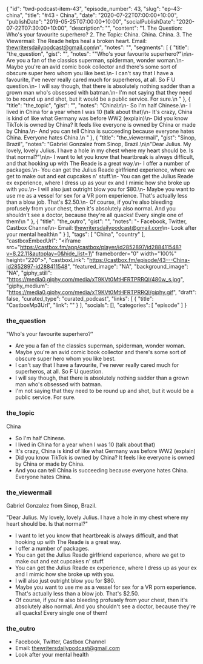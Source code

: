 {
	"id": "twd-podcast-item-43",
	"episode_number": 43,
	"slug": "ep-43-china",
	"title": "#43 - China",
	"date": "2020-07-22T07:00:00+10:00",
	"publishDate": "2019-05-25T07:00:00+10:00",
	"socialPublishDate": "2020-07-22T07:30:00+10:00",
	"description": "",
	"content": "1. The Question: Who's your favourite superhero? 2. The Topic: China. China. China. 3. The Viewermail: The Reade helps heal a broken heart. Email: thewritersdailypodcast@gmail.com\n",
	"notes": "",
	"segments": [
		{
			"title": "the_question",
			"gist": "",
			"notes": "\"Who's your favourite superhero?\"\n\n- Are you a fan of the classics superman, spiderman, wonder woman.\n- Maybe you're an avid comic book collector and there's some sort of obscure super hero whom you like best.\n- I can't say that I have a favourite, I've never really cared much for superheros, at all. So F U question.\n- I will say though, that there is absolutely nothing sadder than a grown man who's obsessed with batman.\n- I'm not saying that they need to be round up and shot, but it would be a public service. For sure.\n      "
		},
		{
			"title": "the_topic",
			"gist": "",
			"notes": "China\n\n- So I'm half Chinese.\n- I lived in China for a year when I was 10 (talk about that)\n- It's crazy, China is kind of like what Germany was before WW2 (explain)\n- Did you know TikTok is owned by China? It feels like everyone is owned by China or made by China.\n- And you can tell China is succeeding because everyone hates China. Everyone hates China.\n      "
		},
		{
			"title": "the_viewermail",
			"gist": "Sinop, Brazil",
			"notes": "Gabriel Gonzalez from Sinop, Brazil.\n\n\"Dear Julius. My lovely, lovely Julius. I have a hole in my chest where my heart should be. Is that normal?\"\n\n- I want to let you know that heartbreak is always difficult, and that hooking up with The Reade is a great way.\n- I offer a number of packages.\n- You can get the Julius Reade girlfriend experience, where we get to make out and eat cupcakes n' stuff.\n- You can get the Julius Reade ex experience, where I dress up as your ex and I mimic how she broke up with you.\n- I will also just outright blow you for $80.\n- Maybe you want to use me as a vessel for sex for a VR porn experience. That's actually less than a blow job. That's $2.50.\n- Of course, if you're also bleeding profusely from your chest, then it's absolutely also normal. And you shouldn't see a doctor, because they're all quacks! Every single one of them!\n      "
		},
		{
			"title": "the_outro",
			"gist": "",
			"notes": "- Facebook, Twitter, Castbox Channel\n- Email: thewritersdailypodcast@gmail.com\n- Look after your mental health\n      "
		}
	],
	"tags": [
		"China",
		"country"
	],
	"castboxEmbedUrl": "<iframe src=\"https://castbox.fm/app/castbox/player/id2852897/id288411548?v=8.22.11&autoplay=0&hide_list=1\" frameborder=\"0\" width=\"100%\" height=\"220\"></iframe>",
	"castboxLink": "https://castbox.fm/episode/43---China-id2852897-id288411548",
	"featured_image": "NA",
	"background_image": "NA",
	"giphy_still": "https://media0.giphy.com/media/xT9KVt0MtHFRTPRRQI/480w_s.jpg",
	"giphy_medium": "https://media0.giphy.com/media/xT9KVt0MtHFRTPRRQI/giphy.gif",
	"draft": false,
	"curated_type": "curated_podcast",
	"links": [
		{
			"title": "CastboxMp3Url",
			"link": ""
		}
	],
	"socials": [],
	"categories": [
		"episode"
	]
}

### the_question

"Who's your favourite superhero?"

- Are you a fan of the classics superman, spiderman, wonder woman.
- Maybe you're an avid comic book collector and there's some sort of obscure super hero whom you like best.
- I can't say that I have a favourite, I've never really cared much for superheros, at all. So F U question.
- I will say though, that there is absolutely nothing sadder than a grown man who's obsessed with batman.
- I'm not saying that they need to be round up and shot, but it would be a public service. For sure.
      
### the_topic

China

- So I'm half Chinese.
- I lived in China for a year when I was 10 (talk about that)
- It's crazy, China is kind of like what Germany was before WW2 (explain)
- Did you know TikTok is owned by China? It feels like everyone is owned by China or made by China.
- And you can tell China is succeeding because everyone hates China. Everyone hates China.
      
### the_viewermail

Gabriel Gonzalez from Sinop, Brazil.

"Dear Julius. My lovely, lovely Julius. I have a hole in my chest where my heart should be. Is that normal?"

- I want to let you know that heartbreak is always difficult, and that hooking up with The Reade is a great way.
- I offer a number of packages.
- You can get the Julius Reade girlfriend experience, where we get to make out and eat cupcakes n' stuff.
- You can get the Julius Reade ex experience, where I dress up as your ex and I mimic how she broke up with you.
- I will also just outright blow you for $80.
- Maybe you want to use me as a vessel for sex for a VR porn experience. That's actually less than a blow job. That's $2.50.
- Of course, if you're also bleeding profusely from your chest, then it's absolutely also normal. And you shouldn't see a doctor, because they're all quacks! Every single one of them!
      
### the_outro

- Facebook, Twitter, Castbox Channel
- Email: thewritersdailypodcast@gmail.com
- Look after your mental health
      
